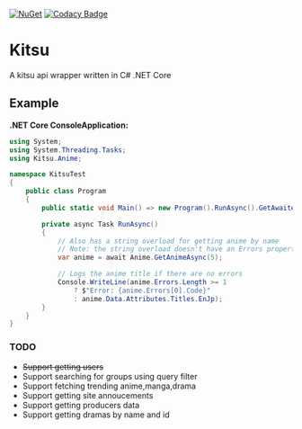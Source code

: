 [![NuGet](https://img.shields.io/nuget/v/Kitsu.svg)](https://www.nuget.org/packages/Kitsu)
[![Codacy Badge](https://api.codacy.com/project/badge/Grade/5b00c0d297934281ae9ecdd6155ac2f9)](https://www.codacy.com/app/KurozeroPB/Kitsu?utm_source=github.com&amp;utm_medium=referral&amp;utm_content=KurozeroPB/Kitsu&amp;utm_campaign=Badge_Grade)

# Kitsu
A kitsu api wrapper written in C# .NET Core

## Example
**.NET Core ConsoleApplication:**
```cs
using System;
using System.Threading.Tasks;
using Kitsu.Anime;

namespace KitsuTest
{
    public class Program
    {
        public static void Main() => new Program().RunAsync().GetAwaiter().GetResult();

        private async Task RunAsync()
        {
            // Also has a string overload for getting anime by name
            // Note: the string overload doesn't have an Errors property since kitsu doesn't return errors properly when searching by name
            var anime = await Anime.GetAnimeAsync(5);

            // Logs the anime title if there are no errors
            Console.WriteLine(anime.Errors.Length >= 1
                ? $"Error: {anime.Errors[0].Code}"
                : anime.Data.Attributes.Titles.EnJp);
        }
    }
}
```

### TODO
* ~~Support getting users~~ <!-- https://kitsu.docs.apiary.io/#reference/users/users -->
* Support searching for groups using query filter <!-- https://kitsu.io/api/edge/groups?filter[query]=<USER_QUERY> -->
* Support fetching trending anime,manga,drama <!-- https://kitsu.docs.apiary.io/#reference/media/trending-anime/fetch-collection -->
* Support getting site annoucements <!-- https://kitsu.docs.apiary.io/#reference/site-announcements/site-announcements -->
* Support getting producers data <!-- -->
* Support getting dramas by name and id <!-- -->
